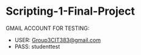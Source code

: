 # Scripting-1-Final-Project

GMAIL ACCOUNT FOR TESTING:
 - USER: Group3CIT383@gmail.com
 - PASS: studenttest
